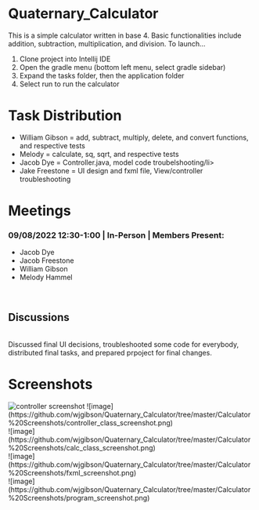 <h1>Quaternary_Calculator</h1>

This is a simple calculator written in base 4. Basic functionalities include addition, subtraction, multiplication, and division.
To launch...
<ol>
  <li>Clone project into Intellij IDE </li>
  <li>Open the gradle menu (bottom left menu, select gradle sidebar)</li>
  <li>Expand the tasks folder, then the application folder</li>
  <li>Select run to run the calculator</li>
</ol>

<h1>Task Distribution</h1>
<ul>
  <li>William Gibson = add, subtract, multiply, delete, and convert functions, and respective tests</li> 
  <li>Melody = calculate, sq, sqrt, and respective tests</li>
  <li>Jacob Dye = Controller.java, model code troubelshooting/li>
  <li>Jake Freestone = UI design and fxml file, View/controller troubleshooting</li>
</ul>

<h1>Meetings</h1>
<h3>09/08/2022 12:30-1:00 | In-Person | Members Present:</h3>
<ul>
  <li>Jacob Dye</li>
  <li>Jacob Freestone</li>
  <li>William Gibson</li>
  <li>Melody Hammel</li>
</ul>
<br>
<h2>Discussions</h2>
<br>
Discussed final UI decisions, troubleshooted some code for everybody, distributed final tasks, and prepared prpoject for final changes. 

<h1>Screenshots</h1>
<img src="Quaternary_Calculator/tree/master/Calculator%20Screenshots/controller_class_screenshot.png" alt="controller screenshot">
![image](https://github.com/wjgibson/Quaternary_Calculator/tree/master/Calculator%20Screenshots/controller_class_screenshot.png)<br>
![image](https://github.com/wjgibson/Quaternary_Calculator/tree/master/Calculator%20Screenshots/calc_class_screenshot.png)<br>
![image](https://github.com/wjgibson/Quaternary_Calculator/tree/master/Calculator%20Screenshots/fxml_screenshot.png)<br>
![image](https://github.com/wjgibson/Quaternary_Calculator/tree/master/Calculator%20Screenshots/program_screenshot.png)<br>
